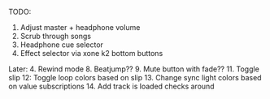 TODO:
1. Adjust master + headphone volume
2. Scrub through songs
3. Headphone cue selector
5. Effect selector via xone k2 bottom buttons

Later:
4. Rewind mode
8. Beatjump??
9. Mute button with fade??
11. Toggle slip
12: Toggle loop colors based on slip
13. Change sync light colors based on value subscriptions
14. Add track is loaded checks around
